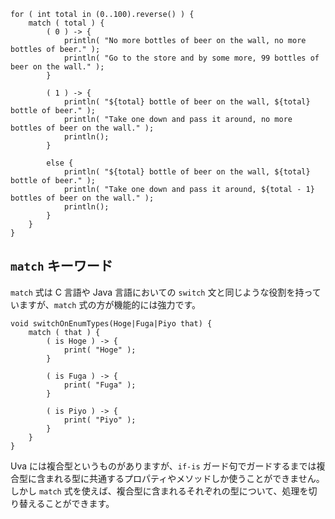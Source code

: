 
```
for ( int total in (0..100).reverse() ) {
    match ( total ) {
        ( 0 ) -> {
            println( "No more bottles of beer on the wall, no more bottles of beer." );
            println( "Go to the store and by some more, 99 bottles of beer on the wall." );
        }
    
        ( 1 ) -> {
            println( "${total} bottle of beer on the wall, ${total} bottle of beer." );
            println( "Take one down and pass it around, no more bottles of beer on the wall." );
            println();
        }
        
        else {
            println( "${total} bottle of beer on the wall, ${total} bottle of beer." );
            println( "Take one down and pass it around, ${total - 1} bottles of beer on the wall." );
            println();
        }
    }
}
```

## `match` キーワード

`match` 式は C 言語や Java 言語においての `switch` 文と同じような役割を持っていますが、`match` 式の方が機能的には強力です。

```
void switchOnEnumTypes(Hoge|Fuga|Piyo that) {
    match ( that ) {
        ( is Hoge ) -> {
            print( "Hoge" );
        }
        
        ( is Fuga ) -> {
            print( "Fuga" );
        }
        
        ( is Piyo ) -> {
            print( "Piyo" );
        }
    }
}
```

Uva には複合型というものがありますが、`if-is` ガード句でガードするまでは複合型に含まれる型に共通するプロパティやメソッドしか使うことができません。  
しかし `match` 式を使えば、複合型に含まれるそれぞれの型について、処理を切り替えることができます。
